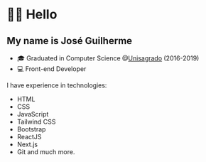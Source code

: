 # 👋🏻 Hello

## My name is José Guilherme

- 🎓 Graduated in Computer Science @[Unisagrado](https://unisagrado.edu.br/) (2016-2019)
- 💻 Front-end Developer

I have experience in technologies:

- HTML
- CSS
- JavaScript
- Tailwind CSS
- Bootstrap
- ReactJS
- Next.js
- Git and much more.
